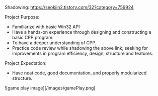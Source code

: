 Shadowing: https://seokjin2.tistory.com/32?category=759924

Project Purpose:
  * Familiarize with basic Win32 API
  * Have a hands-on experience through designing and constructing a basic CPP program.
  * To have a deeper understanding of CPP.
  * Practice code review while shadowing the above link; seeking for improvements in program efficiency, design, structure and features.
  
Project Expectation:
  * Have neat code, good documentation, and properly modularized structure.
  
![game play image][/images/gamePlay.png]
